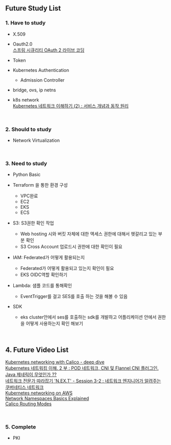 ## Future Study List

### 1. Have to study
- X.509  

- Oauth2.0  
[스프링 시큐리티 OAuth 2 라이브 코딩](https://www.youtube.com/watch?v=NQM1hghpF0Q)  

- Token  

- Kubernetes Authentication  
    - Admission Controller  

- bridge, ovs, ip netns 

- k8s network  
[Kubernetes 네트워크 이해하기 (2) : 서비스 개념과 동작 원리](https://speakerdeck.com/devinjeon/kubernetes-neteuweokeu-ihaehagi-2-seobiseu-gaenyeomgwa-dongjag-weonri?slide=38)

<br>


### 2. Should to study
- Network Virtualization  

<br>


### 3. Need to study
- Python Basic

- Terraform 을 통한 환경 구성
  - VPC완료
  - EC2
  - EKS
  - ECS

- S3: S3권한 확인 작업 
  - Web hosting 시와 버킷 자체에 대한 액세스 권한에 대해서 헷갈리고 있는 부분 확인
  - S3 Cross Account 업로드시 권한에 대한 확인이 필요

- IAM: Federated가 어떻게 활용되는지
  - Federated가 어떻게 활용되고 있는지 확인이 필요
  - EKS OIDC역할 확인하기

- Lambda: 샘플 코드를 통해확인
  - EventTrigger를 걸고 SES를 호출 하는 것을 해볼 수 있음

- SDK
  - eks cluster안에서 ses를 호출하는 sdk를 개발하고 어플리케이션 안에서 권한을 어떻게 사용하는지 확인 해보기

<br>


## 4. Future Video List
[Kubernetes networking with Calico - deep dive](https://www.youtube.com/watch?v=A8AkkP5_GbE)  
[Kubernetes 네트워킹 이해. 2 부 : POD 네트워크, CNI 및 Flannel CNI 플러그인.](https://www.youtube.com/watch?v=U35C0EPSwoY)  
[Java 제네릭이 무엇인가 ??](https://velog.io/@jkijki12/Java-%EC%A0%9C%EB%84%A4%EB%A6%AD)  
[네트워크 전문가 따라잡기 'N.EX.T' - Session 3-2 : 네트워크 엔지니어가 알려주는 쿠버네티스 네트워크](https://www.youtube.com/watch?v=88p4_p7hCmU)  
[Kubernetes networking on AWS](https://www.youtube.com/watch?v=J1VbZR7j4sI)  
[Network Namespaces Basics Explained](https://www.youtube.com/watch?v=j_UUnlVC2Ss)  
[Calico Routing Modes](https://www.youtube.com/watch?v=MpbIZ1SmEkU)  


<br>

### 5. Complete
- PKI  

<br><br>
